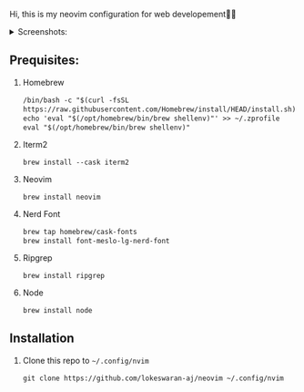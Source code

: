Hi, this is my neovim configuration for web developement🧑‍💻

<details>
<summary>Screenshots:</summary>
![neovim](https://github.com/lokeswaran-aj/neovim/blob/main/img/screenshot1.png)
![neovim](https://github.com/lokeswaran-aj/neovim/blob/main/img/screenshot2.png)
![neovim](https://github.com/lokeswaran-aj/neovim/blob/main/img/screenshot3.png)
</details>

## Prequisites:

1. Homebrew
    ```shell
    /bin/bash -c "$(curl -fsSL https://raw.githubusercontent.com/Homebrew/install/HEAD/install.sh)"
    echo 'eval "$(/opt/homebrew/bin/brew shellenv)"' >> ~/.zprofile
    eval "$(/opt/homebrew/bin/brew shellenv)"
    ```
2. Iterm2
    ```shell
    brew install --cask iterm2
    ```
3. Neovim
    ```shell
    brew install neovim
    ```
4. Nerd Font
    ```shell
    brew tap homebrew/cask-fonts
    brew install font-meslo-lg-nerd-font
    ```
5. Ripgrep
    ```shell
    brew install ripgrep
    ```
6. Node
    ```shell
    brew install node
    ```

## Installation

1. Clone this repo to `~/.config/nvim`
    ```shell
    git clone https://github.com/lokeswaran-aj/neovim ~/.config/nvim
    ```
